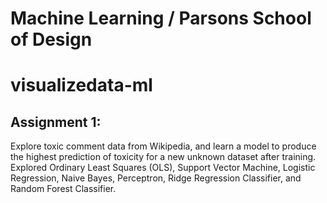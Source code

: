 # Machine Learning / Parsons School of Design

# visualizedata-ml

## Assignment 1:
Explore toxic comment data from Wikipedia, and learn a model to produce the highest prediction of toxicity for a new unknown dataset after training. Explored Ordinary Least Squares (OLS), Support Vector Machine, Logistic Regression, Naive Bayes, Perceptron, Ridge Regression Classifier, and Random Forest Classifier.





